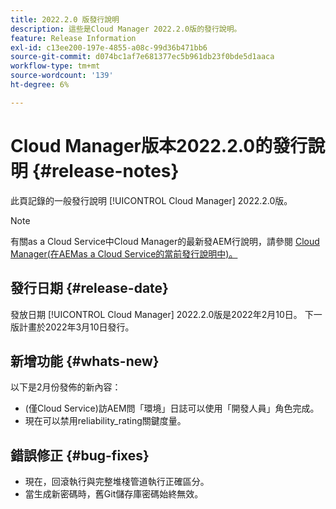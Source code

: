 ```yaml
---
title: 2022.2.0 版發行說明
description: 這些是Cloud Manager 2022.2.0版的發行說明。
feature: Release Information
exl-id: c13ee200-197e-4855-a08c-99d36b471bb6
source-git-commit: d074bc1af7e681377ec5b961db23f0bde5d1aaca
workflow-type: tm+mt
source-wordcount: '139'
ht-degree: 6%

---
```


# Cloud Manager版本2022.2.0的發行說明 {#release-notes}

此頁記錄的一般發行說明 [!UICONTROL Cloud Manager] 2022.2.0版。

>[!NOTE]
>
>有關as a Cloud Service中Cloud Manager的最新發AEM行說明，請參閱 [Cloud Manager(在AEMas a Cloud Service的當前發行說明中)。](https://experienceleague.adobe.com/docs/experience-manager-cloud-service/content/implementing/using-cloud-manager/release-notes-cloud-manager/release-notes-cm-current.html)

## 發行日期 {#release-date}

發放日期 [!UICONTROL Cloud Manager] 2022.2.0版是2022年2月10日。 下一版計畫於2022年3月10日發行。

## 新增功能 {#whats-new}

以下是2月份發佈的新內容：

* (僅Cloud Service)訪AEM問「環境」日誌可以使用「開發人員」角色完成。
* 現在可以禁用reliability_rating關鍵度量。

## 錯誤修正 {#bug-fixes}

* 現在，回滾執行與完整堆棧管道執行正確區分。
* 當生成新密碼時，舊Git儲存庫密碼始終無效。
